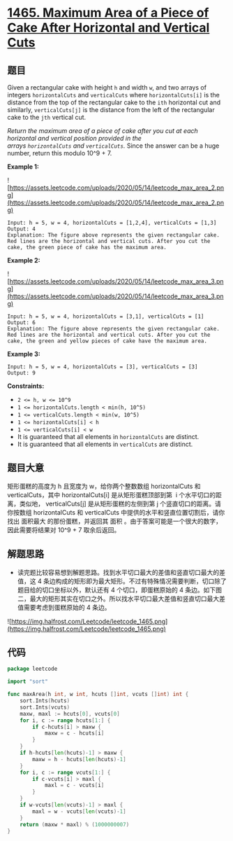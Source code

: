 # [1465. Maximum Area of a Piece of Cake After Horizontal and Vertical Cuts](https://leetcode.com/problems/maximum-area-of-a-piece-of-cake-after-horizontal-and-vertical-cuts/)


## 题目

Given a rectangular cake with height `h` and width `w`, and two arrays of integers `horizontalCuts` and `verticalCuts` where `horizontalCuts[i]` is the distance from the top of the rectangular cake to the `ith` horizontal cut and similarly, `verticalCuts[j]` is the distance from the left of the rectangular cake to the `jth` vertical cut.

*Return the maximum area of a piece of cake after you cut at each horizontal and vertical position provided in the arrays `horizontalCuts` and `verticalCuts`.* Since the answer can be a huge number, return this modulo 10^9 + 7.

**Example 1:**

![https://assets.leetcode.com/uploads/2020/05/14/leetcode_max_area_2.png](https://assets.leetcode.com/uploads/2020/05/14/leetcode_max_area_2.png)

```
Input: h = 5, w = 4, horizontalCuts = [1,2,4], verticalCuts = [1,3]
Output: 4
Explanation: The figure above represents the given rectangular cake. Red lines are the horizontal and vertical cuts. After you cut the cake, the green piece of cake has the maximum area.

```

**Example 2:**

![https://assets.leetcode.com/uploads/2020/05/14/leetcode_max_area_3.png](https://assets.leetcode.com/uploads/2020/05/14/leetcode_max_area_3.png)

```
Input: h = 5, w = 4, horizontalCuts = [3,1], verticalCuts = [1]
Output: 6
Explanation: The figure above represents the given rectangular cake. Red lines are the horizontal and vertical cuts. After you cut the cake, the green and yellow pieces of cake have the maximum area.

```

**Example 3:**

```
Input: h = 5, w = 4, horizontalCuts = [3], verticalCuts = [3]
Output: 9

```

**Constraints:**

- `2 <= h, w <= 10^9`
- `1 <= horizontalCuts.length < min(h, 10^5)`
- `1 <= verticalCuts.length < min(w, 10^5)`
- `1 <= horizontalCuts[i] < h`
- `1 <= verticalCuts[i] < w`
- It is guaranteed that all elements in `horizontalCuts` are distinct.
- It is guaranteed that all elements in `verticalCuts` are distinct.

## 题目大意

矩形蛋糕的高度为 h 且宽度为 w，给你两个整数数组 horizontalCuts 和 verticalCuts，其中 horizontalCuts[i] 是从矩形蛋糕顶部到第  i 个水平切口的距离，类似地， verticalCuts[j] 是从矩形蛋糕的左侧到第 j 个竖直切口的距离。请你按数组 horizontalCuts 和 verticalCuts 中提供的水平和竖直位置切割后，请你找出 面积最大 的那份蛋糕，并返回其 面积 。由于答案可能是一个很大的数字，因此需要将结果对 10^9 + 7 取余后返回。

## 解题思路

- 读完题比较容易想到解题思路。找到水平切口最大的差值和竖直切口最大的差值，这 4 条边构成的矩形即为最大矩形。不过有特殊情况需要判断，切口除了题目给的切口坐标以外，默认还有 4 个切口，即蛋糕原始的 4 条边。如下图二，最大的矩形其实在切口之外。所以找水平切口最大差值和竖直切口最大差值需要考虑到蛋糕原始的 4 条边。

![https://img.halfrost.com/Leetcode/leetcode_1465.png](https://img.halfrost.com/Leetcode/leetcode_1465.png)

## 代码

```go
package leetcode

import "sort"

func maxArea(h int, w int, hcuts []int, vcuts []int) int {
	sort.Ints(hcuts)
	sort.Ints(vcuts)
	maxw, maxl := hcuts[0], vcuts[0]
	for i, c := range hcuts[1:] {
		if c-hcuts[i] > maxw {
			maxw = c - hcuts[i]
		}
	}
	if h-hcuts[len(hcuts)-1] > maxw {
		maxw = h - hcuts[len(hcuts)-1]
	}
	for i, c := range vcuts[1:] {
		if c-vcuts[i] > maxl {
			maxl = c - vcuts[i]
		}
	}
	if w-vcuts[len(vcuts)-1] > maxl {
		maxl = w - vcuts[len(vcuts)-1]
	}
	return (maxw * maxl) % (1000000007)
}
```